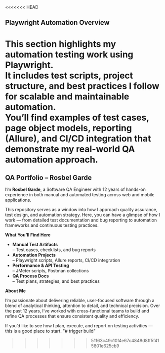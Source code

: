 <<<<<<< HEAD
<h2><b> Playwright Automation Overview </b> </h2>

This section highlights my automation testing work using **Playwright**.  
It includes test scripts, project structure, and best practices I follow for scalable and maintainable automation.  
You’ll find examples of **test cases**, **page object models**, **reporting (Allure)**, and **CI/CD integration** that demonstrate my real-world QA automation approach.
=======
<h2> <b>QA Portfolio – Rosbel Garde</b> </h2>

I’m <b>Rosbel Garde</b>, a Software QA Engineer with 12 years of hands-on experience in both manual and automated testing across web and mobile applications.

This repository serves as a window into how I approach quality assurance, test design, and automation strategy. Here, you can have a glimpse of how I work — from detailed test documentation and bug reporting to automation frameworks and continuous testing practices.

<b> What You’ll Find Here </b>
<ul>
<li> <b> Manual Test Artifacts</b> </li> – Test cases, checklists, and bug reports

<li><b>Automation Projects</b> </li>– Playwright scripts, Allure reports, CI/CD integration

<li><b>Performance & API Testing</b></li> – JMeter scripts, Postman collections

<li><b>QA Process Docs</b></li> – Test plans, strategies, and best practices
</ul>

<b>About Me</b>

I’m passionate about delivering reliable, user-focused software through a blend of analytical thinking, attention to detail, and technical precision. Over the past 12 years, I’ve worked with cross-functional teams to build and refine QA processes that ensure consistent quality and efficiency.

If you’d like to see how I plan, execute, and report on testing activities — this is a good place to start.
"# trigger build" 
>>>>>>> 51163c49c10f4e67c4848d8ff5f415801e625cb9
